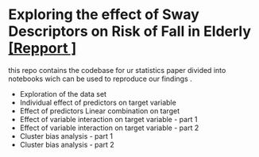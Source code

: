 # Exploring the effect of Sway Descriptors on Risk of Fall in Elderly [[Repport ]](www.google.com)

this repo contains the codebase for ur statistics paper divided into notebooks wich can be used to reproduce our findings .  
- Exploration of the data set
- Individual effect of predictors on target variable 
- Effect of predictors Linear combination on target
- Effect of variable interaction on target variable - part 1 
- Effect of variable interaction on target variable - part 2
- Cluster bias analysis - part 1 
- Cluster bias analysis - part 2
